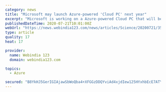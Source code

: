 ```yaml
---
category: news
title: "Microsoft may launch Azure-powered 'Cloud PC' next year"
excerpt: "Microsoft is working on a Azure-powered Cloud PC that will be built on top of Windows Virtual Desktop and can arrive as early as 2021. The true virtualized Windows PC experience will help ..."
publishedDateTime: 2020-07-21T10:01:00Z
webUrl: "https://news.webindia123.com/news/articles/Science/20200721/3595989.html"
type: article
quality: 17
heat: 17

provider:
  name: Webindia 123
  domain: webindia123.com

topics:
  - Azure

secured: "B8YkHJ5GerIGIAjawSbWoQba4+XFGGzDDQYviAd4xjdIew125HYxhbEcE7ATY3NsDUF+npSSOe3svsDR7lUz4x5k4BFidSoStfX7BpKpVx90bc0VKCYygT2RS02McQipTJfpvuKTzG91WzwDOk124MMfjU5LvomtBJdIiexGTTBXEHaUEYXu6jMuYdr7jaaV0j84wcyKhcNdNTXrmNHFv6oXmxIQ1vkZhox3t0RCXa8TLu+auDNKQmFNu28OgD0NsjxszmFy9zaNBFlgiJvwEf2bMSO14lJc7b7lcxoxHljKEQXZuqMN2CkODWd5Au1Y19qtm9TxRsr6wvp8te1tdQ==;b1V7daZnkMTJMJsMLUZ+7A=="
---
```


